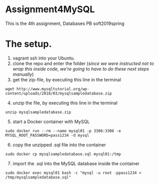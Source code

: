 # Assignment4MySQL
This is the 4th assignment, Databases PB soft2019spring

# The setup.

1) vagrant ssh into your Ubuntu.
2) clone the repo and enter the folder
(*since we were instructed not to wrap this inside code, we're going to have to do these next steps manually*)
3) get the zip-file, by executing this line in the terminal
```
wget http://www.mysqltutorial.org/wp-content/uploads/2018/03/mysqlsampledatabase.zip
```
4) unzip the file, by executing this line in the terminal
```
unzip mysqlsampledatabase.zip
```
5) start a Docker container with MySQL
```
sudo docker run --rm --name mysql01 -p 3306:3306 -e MYSQL_ROOT_PASSWORD=pass1234 -d mysql
```
6) copy the unzipped .sql file into the container
```
sudo docker cp mysqlsampledatabase.sql mysql01:/tmp
```
7) import the .sql into the MySQL database inside the container
```
sudo docker exec mysql01 bash -c "mysql -u root -ppass1234 < /tmp/mysqlsampledatabase.sql"
```
